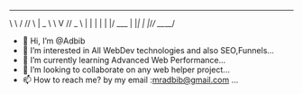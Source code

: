 __   __ _    ____  
\ \ / // \  |  _ \ 
 \ V // _ \ | | | |
  | |/ ___ \| |_| |
  |_/_/   \_\____/
  
  
- 👋 Hi, I’m @Adbib
- 👀 I’m interested in All WebDev technologies and also SEO,Funnels...
- 🌱 I’m currently learning Advanced Web Performance...
- 💞️ I’m looking to collaborate on any web helper project...
- 📫 How to reach me? by my email :mradbib@gmail.com ...

<!---
Adbib/Adbib is a ✨ special ✨ repository because its `README.md` (this file) appears on your GitHub profile.
You can click the Preview link to take a look at your changes.
--->
